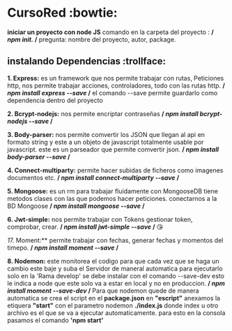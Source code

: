 # CursoRed :bowtie:
**iniciar un proyecto con node JS** 
comando en la carpeta del proyecto : **/ *npm init.* /**
pregunta: nombre del proyecto, autor, package.

##  instalando Dependencias :trollface:

**1. Express:** es un framework que nos permite trabajar con rutas, Peticiones http,
nos permite trabajar acciones, controladores, todo con las rutas http.
**/ *npm install express --save* /** el comando --save permite guardarlo como dependencia dentro del proyecto

**2. Bcrypt-nodejs:** nos permite encriptar contraseñas **/ *npm install bcrypt-nodejs --save* /**

**3. Body-parser:** nos permite comvertir los JSON que llegan al api en formato string y este a un
objeto de javascript totalmente usable por javascript. este es un parseador que permite comvertir json.	
**/ *npm install body-parser --save* /**
	
**4. Connect-multiparty:** permite hacer subidas de ficheros como imagenes documentos etc.	              **/ *npm install connect-multiparty --save* /**

**5. Mongoose:** es un rm para trabajar fluidamente con MongooseDB tiene metodos clases con las que podemos hacer peticiones. conectarnos a la BD Mongoose **/ *npm install mongoose --save* /**
	
**6. Jwt-simple:** nos permite trabajar con Tokens gestionar token, comprobar, crear.
**/ *npm install jwt-simple --save* /** :kissing_heart: 

*1*7. Moment:** permite trabajar con fechas, generar fechas y momentos del timepo.
**/ *npm install moment --save* /**

**8. Nodemon:** este monitorea el codigo para que cada vez que se haga un cambio este baje y suba el Servidor de maneral automatica para ejecutarlo solo en la 'Rama develop' se debe instalar con el comando
--save-dev esto le indica a node que este solo va a estar en local y no en produccion.
**/ *npm install moment --save-dev* /**
Para que nodemon quede de manera automatica se crea el script en el **package.json** en
**"escript"** anexamos la etiquera **"start"** con el parametro nodemon **./index.js** donde index u otro archivo es el que se va a ejecutar automaticamente. para esto en la consola pasamos el comando **'npm start'**


